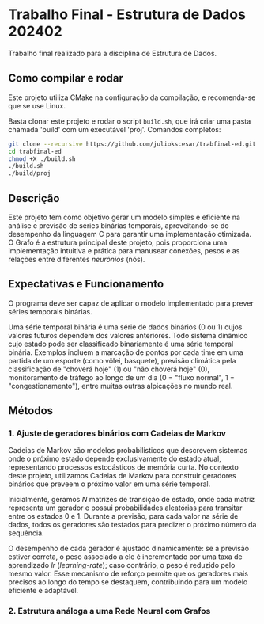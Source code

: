 # Trabalho Final - Estrutura de Dados 202402
Trabalho final realizado para a disciplina de Estrutura de Dados.

## Como compilar e rodar
Este projeto utiliza CMake na configuração da compilação, e recomenda-se que se use Linux.

Basta clonar este projeto e rodar o script `build.sh`, que irá criar uma pasta chamada 'build' com um executável 'proj'. Comandos completos:
````bash
git clone --recursive https://github.com/juliokscesar/trabfinal-ed.git
cd trabfinal-ed
chmod +X ./build.sh
./build.sh
./build/proj
````

## Descrição
Este projeto tem como objetivo gerar um modelo simples e eficiente na análise e previsão de séries binárias temporais, aproveitando-se do desempenho da linguagem C para garantir uma implementação otimizada.
O Grafo é a estrutura principal deste projeto, pois proporciona uma implementação intuitiva e prática para manusear conexões, pesos e as relações entre diferentes *neurônios* (nós).

## Expectativas e Funcionamento
O programa deve ser capaz de aplicar o modelo implementado para prever séries temporais binárias.

Uma série temporal binária é uma série de dados binários (0 ou 1) cujos valores futuros dependem dos valores anteriores. Todo sistema dinâmico cujo estado pode ser classificado binariamente é uma série temporal binária.
Exemplos incluem a marcação de pontos por cada time em uma partida de um esporte (como vôlei, basquete), previsão climática pela classificação de "choverá hoje" (1) ou "não choverá hoje" (0), monitoramento de tráfego ao longo de um dia (0 = "fluxo normal", 1 = "congestionamento"), entre muitas outras alpicações no mundo real.

## Métodos
### 1. Ajuste de geradores binários com Cadeias de Markov
Cadeias de Markov são modelos probabilísticos que descrevem sistemas onde o próximo estado depende exclusivamente do estado atual, representando processos estocásticos de memória curta. No contexto deste projeto, utilizamos Cadeias de Markov para construir geradores binários que preveem o próximo valor em uma série temporal.

Inicialmente, geramos $N$ matrizes de transição de estado, onde cada matriz representa um gerador e possui probabilidades aleatórias para transitar entre os estados $0$ e $1$. Durante a previsão, para cada valor na série de dados, todos os geradores são testados para predizer o próximo número da sequência.

O desempenho de cada gerador é ajustado dinamicamente: se a previsão estiver correta, o peso associado a ele é incrementado por uma taxa de aprendizado $lr$ (*learning-rate*); caso contrário, o peso é reduzido pelo mesmo valor. Esse mecanismo de reforço permite que os geradores mais precisos ao longo do tempo se destaquem, contribuindo para um modelo eficiente e adaptável.

### 2. Estrutura análoga a uma Rede Neural com Grafos

